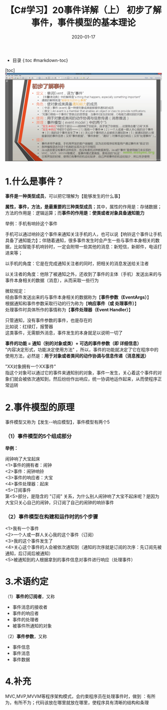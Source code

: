 ﻿---
layout: post
title: 【C#学习】20事件详解（上） 初步了解事件，事件模型的基本理论
category: Csharp
date: 2020-01-17
---
* 目录
{:toc #markdown-toc}

[toc]
![](https://raw.githubusercontent.com/QinyuGuo-Pot/blog-img/main/20240402184827.png)
# 1.什么是事件？

**事件是一种类型成员**，可以把它理解为【能够发生的什么事】

**属性，事件，方法，是最重要的三种类型成员**；其中，属性的作用是：存储数据；方法的作用是：逻辑运算；而**事件的作用是：使类或者对象具备通知能力**

举例：手机有响铃这个事件

手机可以通过响铃这个事件来通知关注手机的人，也可以说【响铃这个事件让手机具备了通知能力】；伴随着通知，很多事件发生时会产生一些与事件本身相关的数据，比如智能手机响铃时，一定会附带一些其他的消息：新短信，新邮件，电话打进来等；

以手机的角度：它是在完成通知关注者的同时，把相关的消息发送给关注者

以关注者的角度：他除了被通知之外，还收到了事件的主体（手机）发送出来的与事件本身相关的数据（消息），从而采取一些行为

微软规定：\
经由事件发送出来的与事件本身相关的数据称为【**事件参数（EventArgs）**】\
根据通知和事件参数采取行动的行为称为【**响应事件（或 处理事件）**】\
处理事件时具体所作的事情称为【**事件处理器（Event Handler）**】

只管通知，没有事件参数的事件，也是存在的\
比如说：红绿灯，报警器\
这类事件，无需额外消息，事件发生的本身就足以说明一切了

**事件的功能 = 通知（别的对象或类）+ 可选的事件参数（即 详细信息）**\
"内容决定形式，功能决定使用方法" ，所以，事件的功能就决定了它在程序中的使用方法，必然是：**用于对象或者类间的动作协调与信息传递（消息推送）**

"XX对象拥有一个XX事件"\
指这个对象可以通过它的事件来通知别的对象，事件一发生，关心着这个事件的对象们就会被依次通知到，然后纷纷作出响应，统一协调地运作起来，从而使程序正常运转

# 2.事件模型的原理

事件模型又称为【发生--响应模型】，事件模型有两个5

### （1）事件模型的5个组成部分

**举例：**

闹钟响了大宝起床\
<1>事件的拥有者：闹钟\
<2>事件：闹钟响铃\
<3>事件的响应者：大宝\
<4>事件处理器：起床\
<5>订阅事件\
第<5>部分，是隐含的 "订阅" 关系，为什么别人闹钟响了大宝不起床呢？是因为大宝只关心自己的闹钟，只订阅了自己的闹钟的响铃事件

### （2）事件模型在构建和运作时的5个步骤
<1>我有一个事件\
<2>一个人或一群人关心我的这个事件（订阅）\
<3>我的这个事件发生了\
<4>关心这个事件的人会被依次通知到（通知的次序就是订阅的次序：先订阅先被通知，后订阅后被通知）\
<5>被通知到的人根据拿到的事件信息对事件进行响应（处理事件）

# 3.术语约定
（1）**事件的订阅者**，又称
 - 事件消息的接收者
 - 事件的响应者
 - 事件的处理者
 - 被事件所通知的对象

（2）**事件参数**，又称
 - 事件信息
 - 事件消息
 - 事件数据

# 4.补充
MVC,MVP,MVVM等程序架构模式，会约束程序员在处理事件时，做到 ：有所为，有所不为；代码该放在哪里就放在哪里，使程序具有清晰的结构和条理

